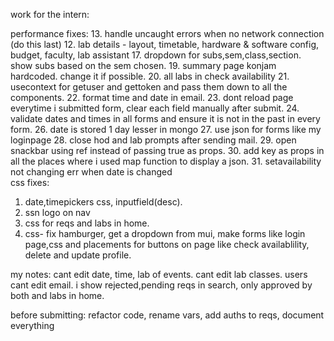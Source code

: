 
work for the intern:

performance fixes:
 13. handle uncaught errors when no network connection (do this last)
 12. lab details - layout, timetable, hardware & software config, budget, faculty, lab assistant
 17. dropdown for subs,sem,class,section. show subs based on the sem chosen. 
 19. summary page konjam hardcoded. change it if possible.
 20. all labs in check availability
 21. usecontext for getuser and gettoken and pass them down to all the components. 
 22. format time and date in email.
 23. dont reload page everytime i submitted form, clear each field manually after submit.
 24. validate dates and times in all forms and ensure it is not in the past in every form.
 26. date is stored 1 day lesser in mongo
 27. use json for forms like my loginpage
 28. close hod and lab prompts after sending mail.
 29. open snackbar using ref instead of passing true as props.
 30. add key as props in all the places where i used map function to display a json.
 31. setavailability not changing err when date is changed  
 css fixes:
 1. date,timepickers css, inputfield(desc).
 2. ssn logo on nav
 11. css for reqs and labs in home.
 18. css- fix hamburger, get a dropdown from mui, make forms like login page,css and placements for buttons on page like check availablility, delete and update profile.

my notes:
cant edit date, time, lab of events.
cant edit lab classes.
users cant edit email.
i show rejected,pending reqs in search, only approved by both and labs in home.

before submitting: refactor code, rename vars, add auths to reqs, document everything